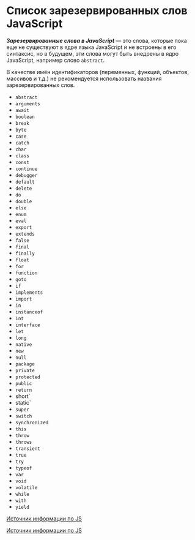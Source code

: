 # **Список зарезервированных слов JavaScript**

**_Зарезервированные слова в JavaScript_** — это слова, которые пока еще не существуют в ядре языка JavaScript и не встроены в его синтаксис, но в будущем, эти слова могут быть внедрены в ядро JavaScript, например слово `abstract`.

В качестве имён идентификаторов (переменных, функций, объектов, массивов и т.д.) не рекомендуется использовать названия зарезервированных слов.

- `abstract`
- `arguments`
- `await`
- `boolean`
- `break`
- `byte`
- `case`
- `catch`
- `char`
- `class`
- `const`
- `continue`
- `debugger`
- `default`
- `delete`
- `do`
- `double`
- `else`
- `enum`
- `eval`
- `export`
- `extends`
- `false`
- `final`
- `finally`
- `float`
- `for`
- `function`
- `goto`
- `if`
- `implements`
- `import`
- `in`
- `instanceof`
- `int`
- `interface`
- `let`
- `long`
- `native`
- `new`
- `null`
- `package`
- `private`
- `protected`
- `public`
- `return`
- short`
- static`
- `super`
- `switch`
- `synchronized`
- `this`
- `throw`
- `throws`
- `transient`
- `true`
- `try`
- `typeof`
- `var`
- `void`
- `volatile`
- `while`
- `with`
- `yield`

[Источник информации по JS](https://gabdrahimov.ru/javascript-zarezervirovannye-slova)

[Источник информации по JS](https://www.w3schools.com/js/js_reserved.asp)
